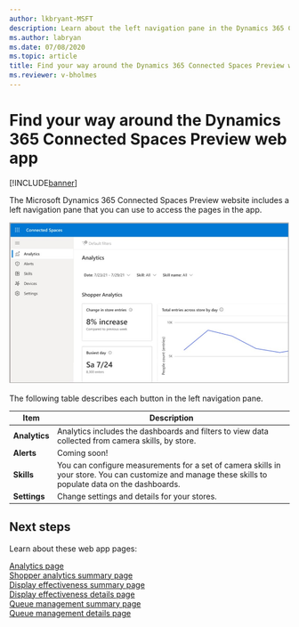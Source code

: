 ```yaml
---
author: lkbryant-MSFT
description: Learn about the left navigation pane in the Dynamics 365 Connected Spaces Preview web app
ms.author: labryan
ms.date: 07/08/2020
ms.topic: article
title: Find your way around the Dynamics 365 Connected Spaces Preview web app
ms.reviewer: v-bholmes
---
```


# Find your way around the Dynamics 365 Connected Spaces Preview web app

[!INCLUDE[banner](includes/banner.md)]

The Microsoft Dynamics 365 Connected Spaces Preview website includes a left navigation pane that you can use to access the pages in the app.

![Left navigation pane.](media/web-app-navigation.jpg "Left navigation pane")

The following table describes each button in the left navigation pane.

|Item|Description|
|-----------------|-----------------------------------------------------------|
|**Analytics**|Analytics includes the dashboards and filters to view data collected from camera skills, by store.|
|**Alerts**|Coming soon!|
|**Skills**|You can configure measurements for a set of camera skills in your store. You can customize and manage these skills to populate data on the dashboards.|
|**Settings**|Change settings and details for your stores.|

## Next steps

Learn about these web app pages:

[Analytics page](web-app-get-insights.md)<br>
[Shopper analytics summary page](shopper-analytics-summary-page.md)<br>
[Display effectiveness summary page](display-effectiveness-summary-page.md)<br>
[Display effectiveness details page](display-effectiveness-details-page.md)<br>
[Queue management summary page](queue-management-summary-page.md)<br>
[Queue management details page](queue-management-details-page.md)
